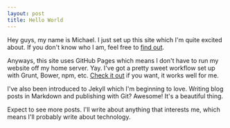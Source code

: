 ```yaml
---
layout: post
title: Hello World
---
```


Hey guys, my name is Michael. I just set up this site which I'm quite excited about. If you don't know who I am, feel free to [find out](/about.html).

Anyways, this site uses GitHub Pages which means I don't have to run my website off my home server. Yay. I've got a pretty sweet workflow set up with Grunt, Bower, npm, etc. [Check it out](https://github.com/micthiesen/micthiesen.github.io) if you want, it works well for me.

I've also been introduced to Jekyll which I'm beginning to love. Writing blog posts in Markdown and publishing with Git? Awesome! It's a beautiful thing.

Expect to see more posts. I'll write about anything that interests me, which means I'll probably write about technology.
